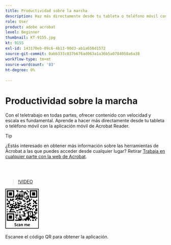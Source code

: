 ```yaml
---
title: Productividad sobre la marcha
description: Haz más directamente desde tu tableta o teléfono móvil con la aplicación móvil de Acrobat Reader
role: User
product: adobe acrobat
level: Beginner
thumbnail: KT-9155.jpg
kt: 9155
exl-id: 143170eb-09c6-4b13-90d3-ab1a658d1572
source-git-commit: 0abb333c037b676ad063a1a36b5a0784058a6a38
workflow-type: tm+mt
source-wordcount: '83'
ht-degree: 0%

---
```


# Productividad sobre la marcha

Con el teletrabajo en todas partes, ofrecer contenido con velocidad y escala es fundamental. Aprende a hacer más directamente desde tu tableta o teléfono móvil con la aplicación móvil de Acrobat Reader.

>[!TIP]
>
>¿Estás interesado en obtener más información sobre las herramientas de Acrobat a las que puedes acceder desde cualquier lugar? Retirar [Trabaja en cualquier parte con la web de Acrobat](acrobatweb.md).

<br> 

>[!VIDEO](https://video.tv.adobe.com/v/337972?hidetitle=true)

![código QR](../assets/Acrobatqrcode.jpg)

Escanee el código QR para obtener la aplicación.
